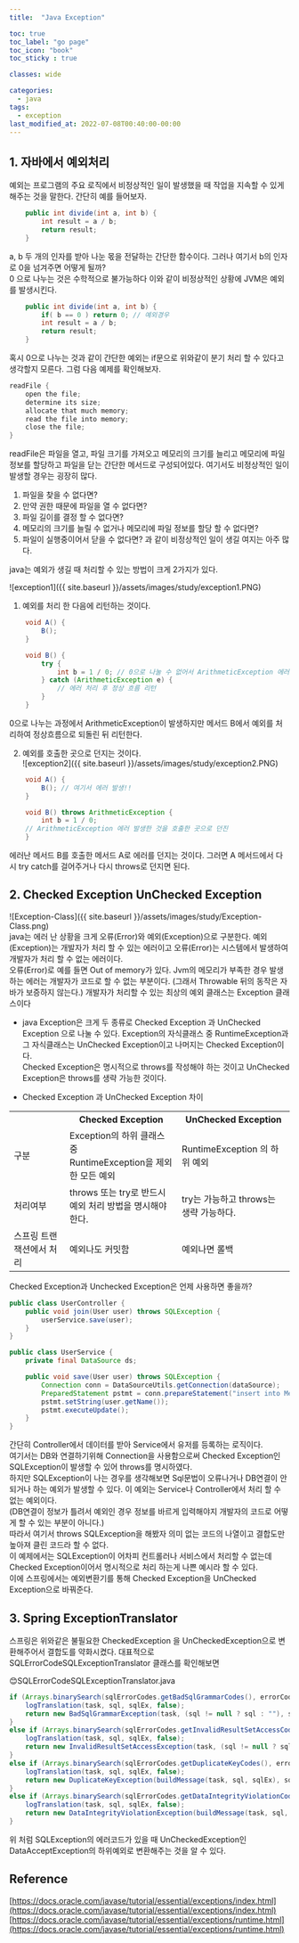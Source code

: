 ```yaml
---
title:  "Java Exception"

toc: true
toc_label: "go page"
toc_icon: "book"
toc_sticky : true

classes: wide

categories:
  - java
tags:
  - exception
last_modified_at: 2022-07-08T00:40:00-00:00
---
```


## 1. 자바에서 예외처리
예외는 프로그램의 주요 로직에서 비정상적인 일이 발생했을 때 작업을 지속할 수 있게 해주는 것을 말한다. 간단히 예를 들어보자.

```java
    public int divide(int a, int b) {
        int result = a / b;
        return result;
    }
```
a, b 두 개의 인자를 받아 나눈 몫을 전달하는 간단한 함수이다. 그러나 여기서 b의 인자로 0을 넘겨주면 어떻게 될까?   
0 으로 나누는 것은 수학적으로 불가능하다 이와 같이 비정상적인 상황에 JVM은 예외를 발생시킨다.   

```java
    public int divide(int a, int b) {
        if( b == 0 ) return 0; // 예외경우
        int result = a / b;
        return result;
    }
```
혹시 0으로 나누는 것과 같이 간단한 예외는 if문으로 위와같이 분기 처리 할 수 있다고 생각할지 모른다. 그럼 다음 예제를 확인해보자.

```java
readFile {
    open the file; 
    determine its size;
    allocate that much memory;
    read the file into memory;
    close the file;
}
```
readFile은 파일을 열고, 파일 크기를 가져오고 메모리의 크기를 늘리고 메모리에 파일 정보를 할당하고 파일을 닫는 간단한 메서드로 구성되어있다.
여기서도 비정상적인 일이 발생할 경우는 굉장히 많다.
1. 파일을 찾을 수 없다면?
2. 만약 권한 때문에 파일을 열 수 없다면?
3. 파일 길이를 결정 할 수 없다면?
4. 메모리의 크기를 늘릴 수 없거나 메모리에 파일 정보를 할당 할 수 없다면?
5. 파일이 실행중이어서 닫을 수 없다면?
과 같이 비정상적인 일이 생길 여지는 아주 많다.

java는 예외가 생길 때 처리할 수 있는 방법이 크게 2가지가 있다.

![exception1]({{ site.baseurl }}/assets/images/study/exception1.PNG)   
1. 예외를 처리 한 다음에 리턴하는 것이다.
```java
    void A() {
        B();
    }

    void B() {
        try {
            int b = 1 / 0; // 0으로 나눌 수 없어서 ArithmeticException 에러 발생
        } catch (ArithmeticException e) {
            // 에러 처리 후 정상 흐름 리턴     
        }
    }
```
0으로 나누는 과정에서 ArithmeticException이 발생하지만 메서드 B에서 예외를 처리하여 정상흐름으로 되돌린 뒤 리턴한다.   

2. 예외를 호출한 곳으로 던지는 것이다.    
![exception2]({{ site.baseurl }}/assets/images/study/exception2.PNG)   
```java
    void A() {
        B(); // 여기서 에러 발생!!
    }

    void B() throws ArithmeticException {
        int b = 1 / 0;
    // ArithmeticException 에러 발생한 것을 호출한 곳으로 던진
    }
```   
에러난 메서드 B를 호출한 메서드 A로 에러를 던지는 것이다. 그러면 A 메서드에서 다시 try catch를 걸어주거나 다시 throws로 던지면 된다.   

## 2. Checked Exception UnChecked Exception
![Exception-Class]({{ site.baseurl }}/assets/images/study/Exception-Class.png)   
java는 에러 난 상황을 크게 오류(Error)와 예외(Exception)으로 구분한다. 예외(Exception)는 개발자가 처리 할 수 있는 에러이고 오류(Error)는 시스템에서 발생하여 개발자가 처리 할 수 없는 에러이다.   
오류(Error)로 예를 들면 Out of memory가 있다. Jvm의 메모리가 부족한 경우 발생하는 에러는 개발자가 코드로 할 수 없는 부분이다. (그래서 Throwable 뒤의 동작은 자바가 보증하지 않는다.)
개발자가 처리할 수 있는 최상의 예외 클래스는 Exception 클래스이다

* java Exception은 크게 두 종류로 Checked Exception 과 UnChecked Exception 으로 나눌 수 있다.
Exception의 자식클래스 중 RuntimeException과 그 자식클래스는 UnChecked Exception이고 나머지는 Checked Exception이다.     
Checked Exception은 명시적으로 throws를 작성해야 하는 것이고 UnChecked Exception은 throws를 생략 가능한 것이다.   

* Checked Exception 과 UnChecked Exception 차이
<table>
    <colgroup>
        <col width="10%">
        <col width="10%">
        <col width="10%">
    </colgroup>
    <tr>
        <th></th>
        <th>Checked Exception</th>
        <th>UnChecked Exception</th>
    </tr>
    <tr>
        <td>구분</td>
        <td>Exception의 하위 클래스 중 <br/>RuntimeException을 제외한 모든 예외</td>
        <td>RuntimeException 의 하위 예외</td>
    </tr>
    <tr>
        <td>처리여부</td>
        <td>throws 또는 try로 반드시 예외 처리 방법을 명시해야 한다. </td>
        <td>try는 가능하고 throws는 생략 가능하다.</td>
    </tr>
    <tr>
        <td>스프링 트랜잭션에서 처리</td>
        <td>예외나도 커밋함</td>
        <td>예외나면 롤백</td>
    </tr>
</table>

Checked Exception과 Unchecked Exception은 언제 사용하면 좋을까?
```java
public class UserController {
    public void join(User user) throws SQLException {
        userService.save(user);
    }
}

public class UserService {
    private final DataSource ds;

    public void save(User user) throws SQLException {
        Connection conn = DataSourceUtils.getConnection(dataSource);
        PreparedStatement pstmt = conn.prepareStatement("insert into Member values (?, ?)");
        pstmt.setString(user.getName());
        pstmt.executeUpdate();
    }
}
```
간단히 Controller에서 데이터를 받아 Service에서 유저를 등록하는 로직이다.   
여기서는 DB와 연결하기위해 Connection을 사용함으로써 Checked Exception인 SQLException이 발생할 수 있어 throws를 명시하였다.   
하지만 SQLException이 나는 경우를 생각해보면 Sql문법이 오류나거나 DB연결이 안되거나 하는 예외가 발생할 수 있다. 이 예외는 Service나 Controller에서 처리 할 수 없는 예외이다.   
(DB연결이 정보가 틀려서 예외인 경우 정보를 바르게 입력해야지 개발자의 코드로 어떻게 할 수 있는 부분이 아니다.)   
따라서 여기서 throws SQLException을 해봤자 의미 없는 코드의 나열이고 결합도만 높아져 클린 코드라 할 수 없다.   
이 예제에서는 SQLException이 어차피 컨트롤러나 서비스에서 처리할 수 없는데 Checked Exception이어서 명시적으로 처리 하는게 나쁜 예시라 할 수 있다.   
이에 스프링에서는 예외변환기를 통해 Checked Exception을 UnChecked Exception으로 바꿔준다.   

## 3. Spring ExceptionTranslator
스프링은 위와같은 불필요한 CheckedException 을 UnCheckedException으로 변환해주어서 결합도를 약화시켰다.
대표적으로 
SQLErrorCodeSQLExceptionTranslator 클래스를 확인해보면 

😊SQLErrorCodeSQLExceptionTranslator.java
```java
if (Arrays.binarySearch(sqlErrorCodes.getBadSqlGrammarCodes(), errorCode) >= 0) {
    logTranslation(task, sql, sqlEx, false);
    return new BadSqlGrammarException(task, (sql != null ? sql : ""), sqlEx);
}
else if (Arrays.binarySearch(sqlErrorCodes.getInvalidResultSetAccessCodes(), errorCode) >= 0) {
    logTranslation(task, sql, sqlEx, false);
    return new InvalidResultSetAccessException(task, (sql != null ? sql : ""), sqlEx);
}
else if (Arrays.binarySearch(sqlErrorCodes.getDuplicateKeyCodes(), errorCode) >= 0) {
    logTranslation(task, sql, sqlEx, false);
    return new DuplicateKeyException(buildMessage(task, sql, sqlEx), sqlEx);
}
else if (Arrays.binarySearch(sqlErrorCodes.getDataIntegrityViolationCodes(), errorCode) >= 0) {
    logTranslation(task, sql, sqlEx, false);
    return new DataIntegrityViolationException(buildMessage(task, sql, sqlEx), sqlEx);
}
```
위 처럼 SQLException의 에러코드가 있을 때 UnCheckedException인 DataAcceptException의 하위예외로 변환해주는 것을 알 수 있다. 





## Reference
[https://docs.oracle.com/javase/tutorial/essential/exceptions/index.html](https://docs.oracle.com/javase/tutorial/essential/exceptions/index.html)   
[https://docs.oracle.com/javase/tutorial/essential/exceptions/runtime.html](https://docs.oracle.com/javase/tutorial/essential/exceptions/runtime.html)      




   




